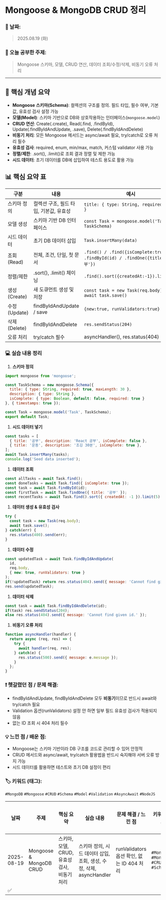 # Mongoose & MongoDB CRUD 정리

### 📅 날짜:

> 2025.08.19 (화)
> 

### 📘 오늘 공부한 주제:

> Mongoose 스키마, 모델, CRUD 연산, 데이터 조회/수정/삭제, 비동기 오류 처리
> 

---

## 📝 핵심 개념 요약

- **Mongoose 스키마(Schema)**: 컬렉션의 구조를 정의. 필드 타입, 필수 여부, 기본값, 유효성 검사 설정 가능
- **모델(Model)**: 스키마 기반으로 DB와 상호작용하는 인터페이스(`mongoose.model`)
- **CRUD 연산**: Create(.create), Read(.find, .findById), Update(.findByIdAndUpdate, .save), Delete(.findByIdAndDelete)
- **비동기 처리**: 모든 Mongoose 메서드는 async/await 필요, try/catch로 오류 처리 필수
- **유효성 검사**: required, enum, min/max, match, 커스텀 validator 사용 가능
- **정렬/제한**: .sort(), .limit()로 조회 결과 정렬 및 제한 가능
- **시드 데이터**: 초기 데이터를 DB에 삽입하여 테스트 용도로 활용 가능

## 📊 핵심 요약 표

| 구분 | 내용 | 예시 |
| --- | --- | --- |
| 스키마 정의 | 컬렉션 구조, 필드 타입, 기본값, 유효성 | `title: { type: String, required: true }` |
| 모델 생성 | 스키마 기반 DB 인터페이스 | `const Task = mongoose.model('Task', TaskSchema)` |
| 시드 데이터 | 초기 DB 데이터 삽입 | `Task.insertMany(data)` |
| 조회(Read) | 전체, 조건, 단일, 첫 문서 | `.find() / .find({isComplete:true}) / .findById(id) / .findOne({title:'공부'})` |
| 정렬/제한 | .sort(), .limit() 체이닝 | `.find().sort({createdAt:-1}).limit(5)` |
| 생성(Create) | 새 도큐먼트 생성 및 저장 | `const task = new Task(req.body); await task.save()` |
| 수정(Update) | findByIdAndUpdate / save | `{new:true, runValidators:true}` |
| 삭제(Delete) | findByIdAndDelete | `res.sendStatus(204)` |
| 오류 처리 | try/catch 필수 | asyncHandler(), res.status(404) |

### 💻 실습 내용 정리

1. **스키마 정의**

```jsx
import mongoose from 'mongoose';

const TaskSchema = new mongoose.Schema({
  title: { type: String, required: true, maxLength: 30 },
  description: { type: String },
  isComplete: { type: Boolean, default: false, required: true }
}, { timestamps: true });

const Task = mongoose.model('Task', TaskSchema);
export default Task;
```

1. **시드 데이터 넣기**

```jsx
const tasks = [
  { title: '공부', description: 'React 공부', isComplete: false },
  { title: '운동', description: '조깅 30분', isComplete: true },
];
await Task.insertMany(tasks);
console.log('Seed data inserted');
```

1. **데이터 조회**

```jsx
const allTasks = await Task.find();
const doneTasks = await Task.find({ isComplete: true });
const task = await Task.findById(id);
const firstTask = await Task.findOne({ title: '공부' });
const recentTasks = await Task.find().sort({ createdAt: -1 }).limit(5)
```

1. **데이터 생성 & 유효성 검사**

```jsx
try {
  const task = new Task(req.body);
  await task.save();
} catch(err) {
  res.status(400).send(err);
}
```

1. **데이터 수정**

```jsx
const updatedTask = await Task.findByIdAndUpdate(
  id,
  req.body,
  { new: true, runValidators: true }
);
if(!updatedTask) return res.status(404).send({ message: 'Cannot find given id.' });
res.send(updatedTask);
```

1. **데이터 삭제**

```jsx
const task = await Task.findByIdAndDelete(id);
if(task) res.sendStatus(204);
else res.status(404).send({ message: 'Cannot find given id.' });
```

1. **비동기 오류 처리**

```jsx
function asyncHandler(handler) {
  return async (req, res) => {
    try {
      await handler(req, res);
    } catch(e) {
      res.status(500).send({ message: e.message });
    }
  };
}
```

### ❗ 헷갈렸던 점 / 문제 해결:

- findByIdAndUpdate, findByIdAndDelete 모두 **비동기**이므로 반드시 await와 try/catch 필요
- Validation 옵션(runValidators) 설정 안 하면 일부 필드 유효성 검사가 적용되지 않음
- 없는 ID 조회 시 404 처리 필수

### 💡 느낀 점 / 배운 점:

- Mongoose는 스키마 기반이라 DB 구조를 코드로 관리할 수 있어 안정적
- CRUD 메서드와 async/await, try/catch 활용법을 반드시 숙지해야 서버 오류 방지 가능
- 시드 데이터를 활용하면 테스트와 초기 DB 설정이 편리

### 🏷️ 키워드 (태그):

`#MongoDB` `#Mongoose` `#CRUD` `#Schema` `#Model` `#Validation` `#AsyncAwait` `#NodeJS` 

| 날짜 | 주제 | 핵심 요약 | 실습 내용 | 문제 해결 / 느낀 점 | 키워드 태그 | 복습 필요 |
| --- | --- | --- | --- | --- | --- | --- |
| 2025-08-19 | Mongoose & MongoDB CRUD | 스키마, 모델, CRUD, 유효성 검사, 비동기 처리 | 스키마 정의, 시드 데이터 삽입, 조회, 생성, 수정, 삭제, asyncHandler | runValidators 옵션 확인, 없는 ID 404 처리 | `#MongoDB` `#Mongoose` `#CRUD` `#Schema` 
  | ✅ |
